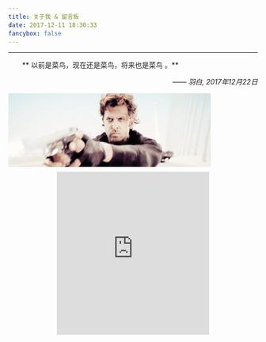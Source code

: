 ```yaml
---
title: 关于我 & 留言板
date: 2017-12-11 18:30:33
fancybox: false
---
```


<style type="text/css">
	strong a {
		color: #747474;
	}
	.player {
		text-align: center;
		margin: .5em auto 0;
		width: 100%;
		max-width: 22em;
	}
	.player br {
		display: none;
	}
	.sign {
		text-align: right;
		font-style: italic;
	}
	#ds-recent-visitors {
		margin: 0;
		padding: 0;
	}
	#ds-recent-visitors div img {
		display: inline-block !important;
		width: 56px !important;
		height: 56px !important;
		border-radius: 50%;
		border: 1px solid #ddd;
		padding: 2px;
		box-shadow: 1px 1px 1px rgba(0,0,0, .15);
	}
	.article-entry img:first-child {
		display: block;
	}
	.article-entry span {
		font-family: Arial;
	}
	#ds-hot-posts {
		display: none;
	}
</style>

---

　　** 以前是菜鸟，现在还是菜鸟，将来也是菜鸟 。**

<p class="sign"><span>——</span> 羽白, 2017年12月22日</p>

<img src="/images/about.gif" title="shit">

<div class="player">
<iframe scrolling="auto" frameborder="no" border="0" marginwidth="0" marginheight="0" width=100% height=330 src="http://music.163.com/outchain/player?type=0&id=468947116&auto=0&height=430"></iframe>
</div>

<ul class="ds-recent-visitors" data-num-items="30" data-avatar-size="56"></ul>